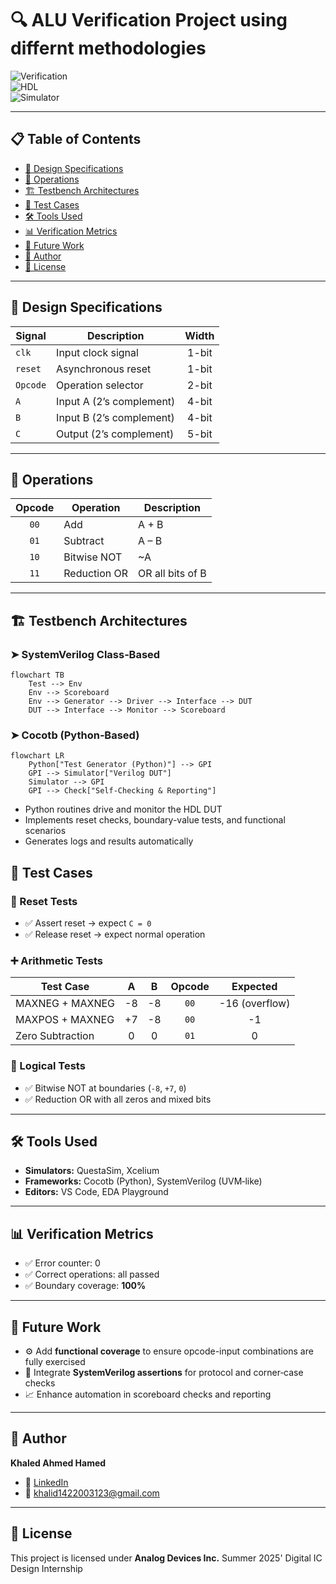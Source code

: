 # 🔍 ALU Verification Project using differnt methodologies

![Verification](https://img.shields.io/badge/Verification-Cocotb%20%7C%20SystemVerilog-blue)  
![HDL](https://img.shields.io/badge/HDL-Verilog-orange)  
![Simulator](https://img.shields.io/badge/Simulator-QuestaSim%20%7C%20Xcelium-green)

---

## 📋 Table of Contents

- [🎯 Design Specifications](#🎯-design-specifications)  
- [🔧 Operations](#🔧-operations)  
- [🏗️ Testbench Architectures](#🏗️-testbench-architectures)  
- [🧪 Test Cases](#🧪-test-cases)  
- [🛠️ Tools Used](#🛠️-tools-used)   
- [📊 Verification Metrics](#📊-verification-metrics)  
- [🧩 Future Work](#🧩-future-work)  
- [👤 Author](#👤-author)  
- [📄 License](#📄-license)  

---

## 🎯 Design Specifications

| Signal   | Description              | Width |
|----------|--------------------------|:-----:|
| `clk`    | Input clock signal       | 1-bit |
| `reset`  | Asynchronous reset       | 1-bit |
| `Opcode` | Operation selector       | 2-bit |
| `A`      | Input A (2’s complement) | 4-bit |
| `B`      | Input B (2’s complement) | 4-bit |
| `C`      | Output (2’s complement)  | 5-bit |

---

## 🔧 Operations

| Opcode | Operation     | Description                |
|:------:|---------------|----------------------------|
| `00`   | Add           | A + B                      |
| `01`   | Subtract      | A – B                      |
| `10`   | Bitwise NOT   | ~A                         |
| `11`   | Reduction OR  | OR all bits of B           |

---

## 🏗️ Testbench Architectures

### ➤ SystemVerilog Class‑Based

```mermaid
flowchart TB
    Test --> Env
    Env --> Scoreboard
    Env --> Generator --> Driver --> Interface --> DUT
    DUT --> Interface --> Monitor --> Scoreboard
```

### ➤ Cocotb (Python‑Based)

```mermaid
flowchart LR
    Python["Test Generator (Python)"] --> GPI
    GPI --> Simulator["Verilog DUT"]
    Simulator --> GPI
    GPI --> Check["Self-Checking & Reporting"]
```

- Python routines drive and monitor the HDL DUT  
- Implements reset checks, boundary-value tests, and functional scenarios  
- Generates logs and results automatically  


## 🧪 Test Cases

### 🔁 Reset Tests

- ✅ Assert reset → expect `C = 0`  
- ✅ Release reset → expect normal operation  

### ➕ Arithmetic Tests

| Test Case            | A   | B   | Opcode | Expected |
|----------------------|:---:|:---:|:------:|:--------:|
| MAXNEG + MAXNEG      | -8  | -8  | `00`   | -16 (overflow) |
| MAXPOS + MAXNEG      | +7  | -8  | `00`   | -1         |
| Zero Subtraction     | 0   | 0   | `01`   | 0          |

### 🧠 Logical Tests

- ✅ Bitwise NOT at boundaries (`-8`, `+7`, `0`)  
- ✅ Reduction OR with all zeros and mixed bits  

---

## 🛠️ Tools Used

- **Simulators:** QuestaSim, Xcelium  
- **Frameworks:** Cocotb (Python), SystemVerilog (UVM‑like)  
- **Editors:** VS Code, EDA Playground  


---

## 📊 Verification Metrics

- ✅ Error counter: 0  
- ✅ Correct operations: all passed  
- ✅ Boundary coverage: **100%**  

---

## 🧩 Future Work

- ⚙️ Add **functional coverage** to ensure opcode-input combinations are fully exercised  
- 📌 Integrate **SystemVerilog assertions** for protocol and corner‑case checks  
- 📈 Enhance automation in scoreboard checks and reporting  

---

## 👤 Author

**Khaled Ahmed Hamed**  
- 💼 [LinkedIn](https://www.linkedin.com/in/eng-khaled-ahmed-hamed)  
- 📧 khalid1422003123@gmail.com  

---

## 📄 License

This project is licensed under **Analog Devices Inc.** Summer 2025' Digital IC Design Internship

